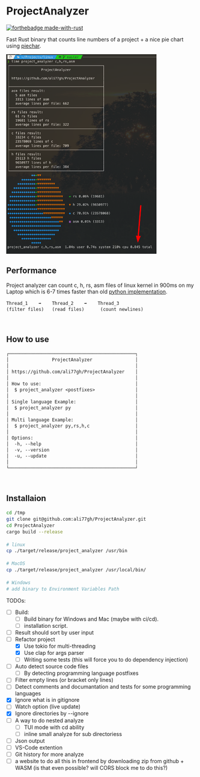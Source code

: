 # ProjectAnalyzer

[![forthebadge made-with-rust](http://ForTheBadge.com/images/badges/made-with-rust.svg)](https://www.rust-lang.org/) <br>


Fast Rust binary that counts line numbers of a project + a nice pie chart using [piechar](https://github.com/jakobhellermann/piechart).

<img src="./screen_shot.png" width=400> <br>

## Performance

Project analyzer can count c, h, rs, asm files of linux kernel in 900ms on my Laptop which is 6-7 times faster than old [python implementation](https://github.com/ali77gh/ProjectAnalyzer/tree/python-impl).

```posh
Thread_1    ➡️    Thread_2    ️️➡️    Thread_3
(filter files)   (read files)      (count newlines)
```

<br>

## How to use

```posh
┌───────────────────────────────────────────────┐
│                ProjectAnalyzer                │
│                                               │
│ https://github.com/ali77gh/ProjectAnalyzer    │
│                                               │
│ How to use:                                   │
│  $ project_analyzer <postfixes>               │
│                                               │
│ Single language Example:                      │
│  $ project_analyzer py                        │
│                                               │
│ Multi language Example:                       │
│  $ project_analyzer py,rs,h,c                 │
│                                               │
│ Options:                                      │
│  -h, --help                                   │
│  -v, --version                                │
│  -u, --update                                 │
│                                               │
└───────────────────────────────────────────────┘
```

<br>

## Installaion

```sh
cd /tmp 
git clone git@github.com:ali77gh/ProjectAnalyzer.git
cd ProjectAnalyzer
cargo build --release

# linux
cp ./target/release/project_analyzer /usr/bin

# MacOS
cp ./target/release/project_analyzer /usr/local/bin/

# Windows
# add binary to Environment Variables Path
```

TODOs:

- [ ] Build:
  - [ ] Build binary for Windows and Mac (maybe with ci/cd).
  - [ ] installation script.

- [ ] Result should sort by user input
- [ ] Refactor project
  - [x] Use tokio for multi-threading
  - [x] Use clap for args parser
  - [ ] Writing some tests (this will force you to do dependency injection)

- [ ] Auto detect source code files
  - [ ] By detecting programming language postfixes

- [ ] Filter empty lines (or bracket only lines)
- [ ] Detect comments and documantation and tests for some programming languages
- [x] Ignore what is in gitignore
- [ ] Watch option (live update)
- [x] Ignore directories by --ignore
- [ ] A way to do nested analyze
  - [ ] TUI mode with cd ability
  - [ ] inline small analyze for sub directoriess

- [ ] Json output
- [ ] VS-Code extention
- [ ] Git history for more analyze
- [ ] a website to do all this in frontend by downloading zip from github + WASM (is that even possible? will CORS block me to do this?)
